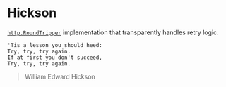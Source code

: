 # Hickson

[`http.RoundTripper`](https://golang.org/pkg/net/http/#RoundTripper) implementation that transparently handles retry logic.

```
'Tis a lesson you should heed:
Try, try, try again.
If at first you don't succeed,
Try, try, try again.
```

> William Edward Hickson
